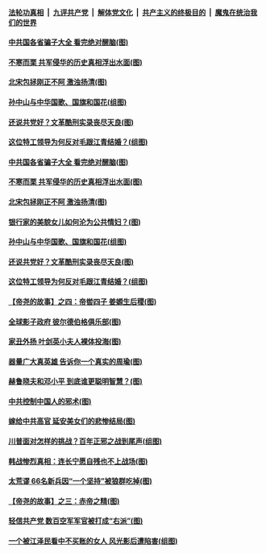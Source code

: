 

####  [法轮功真相](../../../../basic/blob/master/README.md?t=11221002) &nbsp;|&nbsp; [九评共产党](../../../../9ping.md/blob/master/README.md?t=11221002) &nbsp;|&nbsp; [解体党文化](../../../../jtdwh.md/blob/master/README.md?t=11221002)  &nbsp;|&nbsp; [共产主义的终极目的](../../../../gczydzjmd.md/blob/master/README.md?t=11221002) &nbsp;|&nbsp; [魔鬼在统治我们的世界](../../../../mgztzwmdsj.md/blob/master/README.md?t=11221002) 

#### [中共国各省骗子大全 看完绝对醒脑(图)](../pages/p6/953317.md?t=11221002) 

#### [不寒而栗 共军侵华的历史真相浮出水面(图)](../pages/p6/951862.md?t=11221002) 

#### [北宋包拯刚正不阿 激浊扬清(图)](../pages/p6/952574.md?t=11221002) 

#### [孙中山与中华国歌、国旗和国花(组图)](../pages/p6/952850.md?t=11221002) 

#### [还说共党好？文革酷刑实录丧尽天良(图)](../pages/p6/951883.md?t=11221002) 

#### [这位特工领导为何反对毛跟江青结婚？(组图)](../pages/p6/952211.md?t=11221002) 

#### [中共国各省骗子大全 看完绝对醒脑(图)](../pages/p6/953317.md?t=11221002) 

#### [不寒而栗 共军侵华的历史真相浮出水面(图)](../pages/p6/951862.md?t=11221002) 

#### [北宋包拯刚正不阿 激浊扬清(图)](../pages/p6/952574.md?t=11221002) 

#### [银行家的美貌女儿如何沦为公共情妇？(图)](../pages/p6/952654.md?t=11221002) 

#### [孙中山与中华国歌、国旗和国花(组图)](../pages/p6/952850.md?t=11221002) 

#### [还说共党好？文革酷刑实录丧尽天良(图)](../pages/p6/951883.md?t=11221002) 

#### [这位特工领导为何反对毛跟江青结婚？(组图)](../pages/p6/952211.md?t=11221002) 

#### [【帝尧的故事】之四：帝喾四子 姜嫄生后稷(图)](../pages/p6/948870.md?t=11221002) 

#### [全球影子政府 彼尔德伯格俱乐部(图)](../pages/p6/952930.md?t=11221002) 

#### [家丑外扬 叶剑英小夫人裸体投海(图)](../pages/p6/952653.md?t=11221002) 

#### [器量广大真英雄 告诉你一个真实的周瑜(图)](../pages/p6/952295.md?t=11221002) 

#### [赫鲁晓夫和邓小平 到底谁更聪明智慧？(图)](../pages/p6/952067.md?t=11221002) 

#### [中共控制中国人的邪术(图)](../pages/p6/952714.md?t=11221002) 

#### [嫁给中共高官 延安美女们的悲惨结局(图)](../pages/p6/952652.md?t=11221002) 

#### [川普面对怎样的挑战？百年正邪之战到尾声(组图)](../pages/p6/952660.md?t=11221002) 

#### [韩战惨烈真相：连长宁愿自残也不上战场(图)](../pages/p6/952736.md?t=11221002) 

#### [太荒谬 66名新兵因“一个坚持”被狼群吃掉(图)](../pages/p6/951872.md?t=11221002) 

#### [【帝尧的故事】之三：赤帝之精(图)](../pages/p6/948869.md?t=11221002) 

#### [轻信共产党 数百空军军官被打成“右派”(图)](../pages/p6/951799.md?t=11221002) 

#### [一个被江泽民看中不买账的女人 风光影后遭陷害(组图)](../pages/p6/952651.md?t=11221002) 

